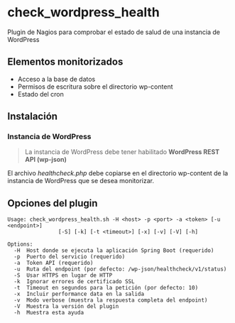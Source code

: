 # check_wordpress_health
Plugin de Nagios para comprobar el estado de salud de una instancia de WordPress

## Elementos monitorizados

- Acceso a la base de datos
- Permisos de escritura sobre el directorio wp-content
- Estado del cron

## Instalación

### Instancia de WordPress

> La instancia de WordPress debe tener habilitado **WordPress REST API (wp-json)**

El archivo _healthcheck.php_ debe copiarse en el directorio wp-content de la instancia de WordPress que se desea monitorizar.

## Opciones del plugin

```
Usage: check_wordpress_health.sh -H <host> -p <port> -a <token> [-u <endpoint>]
                [-S] [-k] [-t <timeout>] [-x] [-v] [-V] [-h]

Options:
  -H  Host donde se ejecuta la aplicación Spring Boot (requerido)
  -p  Puerto del servicio (requerido)
  -a  Token API (requerido)
  -u  Ruta del endpoint (por defecto: /wp-json/healthcheck/v1/status)
  -S  Usar HTTPS en lugar de HTTP
  -k  Ignorar errores de certificado SSL
  -t  Timeout en segundos para la petición (por defecto: 10)
  -x  Incluir performance data en la salida
  -v  Modo verbose (muestra la respuesta completa del endpoint)
  -V  Muestra la versión del plugin
  -h  Muestra esta ayuda
```
